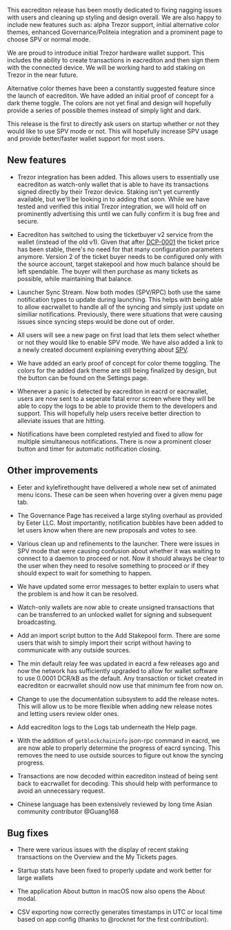 This eacrediton release has been mostly dedicated to fixing nagging issues
with users and cleaning up styling and design overall.  We are also happy to
include new features such as: alpha Trezor support, initial alternative color themes,
enhanced Governance/Politeia integration and a prominent page to choose SPV or normal mode.

We are proud to introduce initial Trezor hardware wallet support.  This includes
the ability to create transactions in eacrediton and then sign them with the
connected device.  We will be working hard to add staking on Trezor in the near
future.

Alternative color themes have been a constantly suggested feature since the
launch of eacrediton. We have added an initial proof of concept for a dark theme
toggle.  The colors are not yet final and design will hopefully provide a series
of possible themes instead of simply light and dark.  

This release is the first to directly ask users on startup whether or not they 
would like to use SPV mode or not.  This will hopefully increase SPV usage and 
provide better/faster wallet support for most users.

## New features

  - Trezor integration has been added.  This allows users to essentially use 
  eacrediton as watch-only wallet that is able to have its transactions signed
  directly by their Trezor device.  Staking isn't yet currently available, but
  we'll be looking in to adding that soon.  While we have tested and verified
  this initial Trezor integration, we will hold off on prominently advertising 
  this until we can fully confirm it is bug free and secure.  

  - Eacrediton has switched to using the ticketbuyer v2 service from the wallet 
  (instead of the old v1). Given that after [DCP-0001](https://github.com/Eacred/dcps/blob/master/dcp-0001/dcp-0001.mediawiki) the 
  ticket price has been stable, there's no need for that many configuration 
  parameters anymore. Version 2 of the ticket buyer needs to be configured only 
  with the source account, target stakepool and how much balance should be left 
  spendable. The buyer will then purchase as many tickets as possible, while 
  maintaining that balance.
  
  - Launcher Sync Stream.  Now both modes (SPV/RPC) both use the same notification
  types to update during launching.  This helps with being able to allow eacrwallet
  to handle all of the syncing and simply just update on similiar notifications.
  Previously, there were situations that were causing issues since syncing steps
  would be done out of order.

  - All users will see a new page on first load that lets them select whether or
  not they would like to enable SPV mode.  We have also added a link to a newly
  created document explaining everything about [SPV](https://docs.eacred.org/wallets/spv).

  - We have added an early proof of concept for color theme toggling.  The colors
  for the added dark theme are still being finalized by design, but the button
  can be found on the Settings page.

  - Whenever a panic is detected by eacrediton in eacrd or eacrwallet, users are now
  sent to a seperate fatal error screen where they will be able to copy the logs
  to be able to provide them to the developers and support.  This will hopefully
  help users receive better direction to alleviate issues that are hitting.

  - Notifications have been completed restyled and fixed to allow for multiple
  simultaneous notifications.  There is now a prominent closer button and timer
  for automatic notification closing. 

## Other improvements

  - Eeter and kylefirethought have delivered a whole new set of animated menu icons.
  These can be seen when hovering over a given menu page tab.  

  - The Governance Page has received a large styling overhaul as provided by Eeter
  LLC.  Most importantly, notification bubbles have been added to let users
  know when there are new proposals and votes to see.

  - Various clean up and refinements to the launcher.  There were issues in SPV mode
  that were causing confusion about whether it was waiting to connect to a
  daemon to proceed or not.  Now it should always be clear to the user when they
  need to resolve something to proceed or if they should expect to wait for
  something to happen.

  - We have updated some error messages to better explain to users what the
  problem is and how it can be resolved.

  - Watch-only wallets are now able to create unsigned transactions that can be
  transferred to an unlocked wallet for signing and subsequent broadcasting.

  - Add an import script button to the Add Stakepool form.  There are some users
  that wish to simply import their script without having to communicate with any
  outside sources.

  - The min default relay fee was updated in eacrd a few releases ago and now the
  network has sufficiently upgraded to allow for wallet software to use 0.0001
  DCR/kB as the default.  Any transaction or ticket created in eacrediton or 
  eacrwallet should now use that minimum fee from now on.

  - Change to use the documentation subsystem to add the release notes.  This will
  allow us to be more flexible when adding new release notes and letting users
  review older ones.

  - Add eacrediton logs to the Logs tab underneath the Help page.

  - With the addition of `getblockchaininfo` json-rpc command in eacrd, we are
  now able to properly determine the progress of eacrd syncing.  This removes the
  need to use outside sources to figure out know the syncing progress.

  - Transactions are now decoded within eacrediton instead of being sent back to 
  eacrwallet for decoding.  This should help with performance to avoid an
  unnecessary request.

  - Chinese language has been extensively reviewed by long time Asian community 
    contributor @Guang168

## Bug fixes

  - There were various issues with the display of recent staking transactions on
  the Overview and the My Tickets pages. 

  - Startup stats have been fixed to properly update and work better for large wallets 

  - The application About button in macOS now also opens the About modal.

  - CSV exporting now correctly generates timestamps in UTC or local time based 
    on app config (thanks to @rocknet for the first contribution).